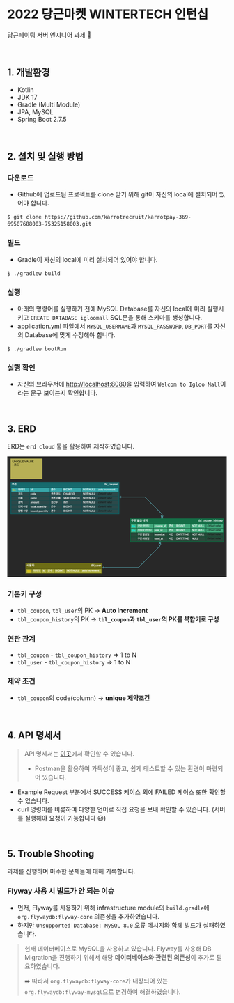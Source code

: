 # 2022 당근마켓 WINTERTECH 인턴십
당근페이팀 서버 엔지니어 과제 🥕

<br>

## 1. 개발환경
- Kotlin
- JDK 17
- Gradle (Multi Module)
- JPA, MySQL
- Spring Boot 2.7.5

<br>

## 2. 설치 및 실행 방법
### 다운로드
- Github에 업로드된 프로젝트를 clone 받기 위해 git이 자신의 local에 설치되어 있어야 합니다.
```
$ git clone https://github.com/karrotrecruit/karrotpay-369-69507688003-75325158003.git
```

### 빌드
- Gradle이 자신의 local에 미리 설치되어 있어야 합니다.
```
$ ./gradlew build
```

### 실행
- 아래의 명령어를 실행하기 전에 MySQL Database를 자신의 local에 미리 실행시키고 `CREATE DATABASE igloomall` SQL문을 통해 스키마를 생성합니다.
- application.yml 파일에서 `MYSQL_USERNAME`과 `MYSQL_PASSWORD`, `DB_PORT`를 자신의 Database에 맞게 수정해야 합니다.
```
$ ./gradlew bootRun
```

### 실행 확인
- 자신의 브라우저에 [http://localhost:8080](http://localhost:8080)을 입력하여 `Welcom to Igloo Mall`이라는 문구 보이는지 확인합니다.

<br>

## 3. ERD
ERD는 `erd cloud` 툴을 활용하여 제작하였습니다.

![img.png](images/db-erd.png)

### 기본키 구성
- `tbl_coupon`, `tbl_user`의 PK -> **Auto Increment**
- `tbl_coupon_history`의 PK -> **`tbl_coupon`과 `tbl_user`의 PK를 복합키로 구성**

### 연관 관계
- `tbl_coupon` - `tbl_coupon_history` => 1 to N
- `tbl_user` - `tbl_coupon_history` => 1 to N

### 제약 조건
- `tbl_coupon`의 code(column) -> **unique 제약조건**

<br>

## 4. API 명세서
> API 명세서는 [이곳](https://documenter.getpostman.com/view/18646466/2s8YmSt1yy)에서 확인할 수 있습니다.
> * Postman을 활용하여 가독성이 좋고, 쉽게 테스트할 수 있는 환경이 마련되어 있습니다.
- Example Request 부분에서 SUCCESS 케이스 외에 FAILED 케이스 또한 확인할 수 있습니다.
- curl 명령어를 비롯하여 다양한 언어로 직접 요청을 보내 확인할 수 있습니다. (서버를 실행해야 요청이 가능합니다 😃)

<br>

## 5. Trouble Shooting
과제를 진행하며 마주한 문제들에 대해 기록합니다.

### Flyway 사용 시 빌드가 안 되는 이슈
- 먼저, Flyway를 사용하기 위해 infrastructure module의 `build.gradle`에 `org.flywaydb:flyway-core` 의존성을 추가하였습니다.
- 하지만 `Unsupported Database: MySQL 8.0` 오류 메시지와 함께 빌드가 실패하였습니다.

> 현재 데이터베이스로 MySQL을 사용하고 있습니다. Flyway를 사용해 DB Migration을 진행하기 위해서 해당 **데이터베이스와 관련된 의존성**이 추가로 필요하였습니다.
>
> ➡️ 따라서 `org.flywaydb:flyway-core`가 내장되어 있는 `org.flywaydb:flyway-mysql`으로 변경하여 해결하였습니다.
